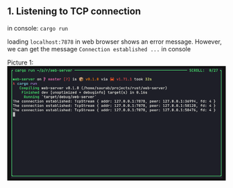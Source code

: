 

## 1. Listening to TCP connection

in console:
`cargo run`

loading `localhost:7878` in web browser shows an error message. However, we can get the message `Connection established ...` in console

Picture 1:
![TCP listen](./images/01-TCPListen.png)
